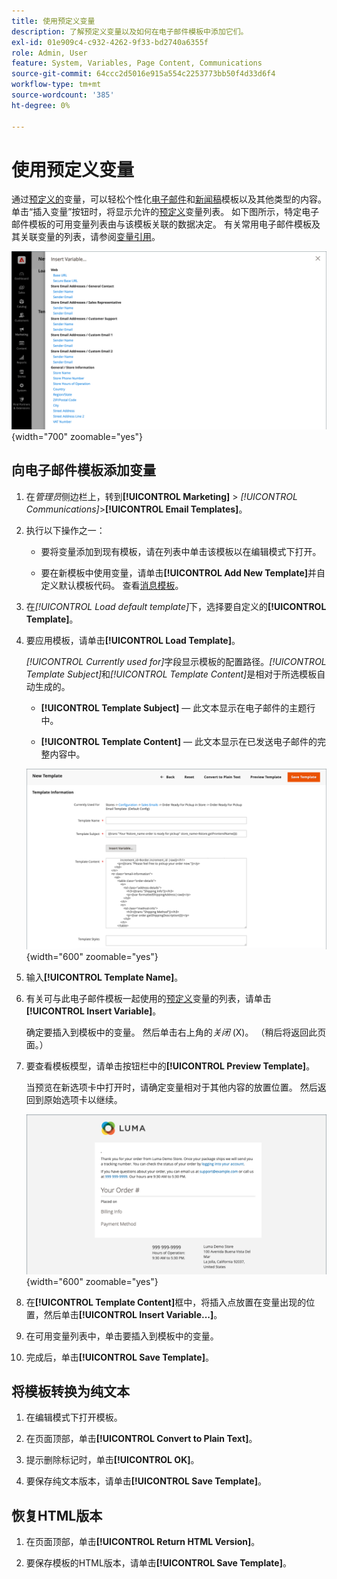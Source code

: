 ```yaml
---
title: 使用预定义变量
description: 了解预定义变量以及如何在电子邮件模板中添加它们。
exl-id: 01e909c4-c932-4262-9f33-bd2740a6355f
role: Admin, User
feature: System, Variables, Page Content, Communications
source-git-commit: 64ccc2d5016e915a554c2253773bb50f4d33d6f4
workflow-type: tm+mt
source-wordcount: '385'
ht-degree: 0%

---
```


# 使用预定义变量

通过[预定义的](variables-predefined.md)变量，可以轻松个性化[电子邮件](email-templates.md)和[新闻稿](../merchandising-promotions/newsletters.md)模板以及其他类型的内容。 单击“插入变量”按钮时，将显示允许的[预定义](variables-predefined.md)变量列表。 如下图所示，特定电子邮件模板的可用变量列表由与该模板关联的数据决定。 有关常用电子邮件模板及其关联变量的列表，请参阅[变量引用](variables-reference.md)。

![电子邮件模板的预定义变量](./assets/email-template-new-pickup-order-predefined-variables.png){width="700" zoomable="yes"}

## 向电子邮件模板添加变量

1. 在&#x200B;_管理员_&#x200B;侧边栏上，转到&#x200B;**[!UICONTROL Marketing]** > _[!UICONTROL Communications]_>**[!UICONTROL Email Templates]**。

1. 执行以下操作之一：

   - 要将变量添加到现有模板，请在列表中单击该模板以在编辑模式下打开。

   - 要在新模板中使用变量，请单击&#x200B;**[!UICONTROL Add New Template]**&#x200B;并自定义默认模板代码。 查看[消息模板](email-template-custom.md#message-templates)。

1. 在&#x200B;_[!UICONTROL Load default template]_&#x200B;下，选择要自定义的&#x200B;**[!UICONTROL Template]**。

1. 要应用模板，请单击&#x200B;**[!UICONTROL Load Template]**。

   _[!UICONTROL Currently used for]_&#x200B;字段显示模板的配置路径。_[!UICONTROL Template Subject]_&#x200B;和&#x200B;_[!UICONTROL Template Content]_&#x200B;是相对于所选模板自动生成的。

   - **[!UICONTROL Template Subject]** — 此文本显示在电子邮件的主题行中。

   - **[!UICONTROL Template Content]** — 此文本显示在已发送电子邮件的完整内容中。

   ![电子邮件模板内容](./assets/email-template-content.png){width="600" zoomable="yes"}

1. 输入&#x200B;**[!UICONTROL Template Name]**。

1. 有关可与此电子邮件模板一起使用的[预定义](variables-predefined.md)变量的列表，请单击&#x200B;**[!UICONTROL Insert Variable]**。

   确定要插入到模板中的变量。 然后单击右上角的&#x200B;_关闭_ (X)。 （稍后将返回此页面。）

1. 要查看模板模型，请单击按钮栏中的&#x200B;**[!UICONTROL Preview Template]**。

   当预览在新选项卡中打开时，请确定变量相对于其他内容的放置位置。 然后返回到原始选项卡以继续。

   ![预览模板](./assets/email-template-new-pickup-order-preview.png){width="600" zoomable="yes"}

1. 在&#x200B;**[!UICONTROL Template Content]**&#x200B;框中，将插入点放置在变量出现的位置，然后单击&#x200B;**[!UICONTROL Insert Variable...]**。

1. 在可用变量列表中，单击要插入到模板中的变量。

1. 完成后，单击&#x200B;**[!UICONTROL Save Template]**。

## 将模板转换为纯文本

1. 在编辑模式下打开模板。

1. 在页面顶部，单击&#x200B;**[!UICONTROL Convert to Plain Text]**。

1. 提示删除标记时，单击&#x200B;**[!UICONTROL OK]**。

1. 要保存纯文本版本，请单击&#x200B;**[!UICONTROL Save Template]**。

## 恢复HTML版本

1. 在页面顶部，单击&#x200B;**[!UICONTROL Return HTML Version]**。

1. 要保存模板的HTML版本，请单击&#x200B;**[!UICONTROL Save Template]**。
